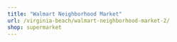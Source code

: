 ```yaml
---
title: "Walmart Neighborhood Market"
url: /virginia-beach/walmart-neighborhood-market-2/
shop: supermarket
---
```

